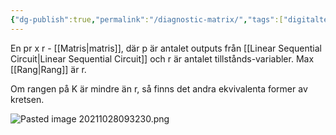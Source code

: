 ```yaml
---
{"dg-publish":true,"permalink":"/diagnostic-matrix/","tags":["digitalteknik"]}
---
```



En pr x r - [[Matris\|matris]], där p är antalet outputs från [[Linear Sequential Circuit\|Linear Sequential Circuit]] och r är antalet tillstånds-variabler. Max [[Rang\|Rang]] är r.

Om rangen på K är mindre än r, så finns det andra ekvivalenta former av kretsen.

![Pasted image 20211028093230.png](/img/user/images/Pasted%20image%2020211028093230.png)